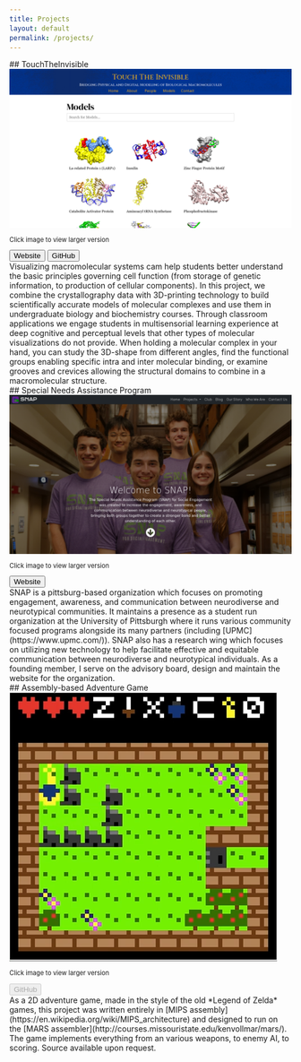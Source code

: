 ```yaml
---
title: Projects
layout: default
permalink: /projects/
---
```


<div class="row" markdown="1">
## TouchTheInvisible
  <div class="col-4 text-center">
    <a href="../assets/tti_screengrab.png">
      <img src="../assets/tti_screengrab.png" alt="Screenshot of Touch The Invisible's Website" class="w-100">
    </a>
    <p style="font-size: 80%" class="my-0">Click image to view larger version</p>
    <div class="btn-group flex-wrap my-3" role="group" aria-label="TTI-Links">
      <button type="button" class="btn btn-primary text-light" href="https://touchtheinvisible.com/">Website</button>
      <button type="button" class="btn btn-primary text-light" href="https://github.com/TouchTheInvisible/touchtheinvisible.github.io/">GitHub</button>
    </div>
  </div>
  <div class="col-8" markdown="1">
Visualizing macromolecular systems cam help students better understand the basic principles governing cell function (from storage of genetic information, to production of cellular components). In this project, we combine the crystallography data with 3D-printing technology to build scientifically accurate models of molecular complexes and use them in undergraduate biology and biochemistry courses. Through classroom applications we engage students in multisensorial learning experience at deep cognitive and perceptual levels that other types of molecular visualizations do not provide. When holding a molecular complex in your hand, you can study the 3D-shape from different angles, find the functional groups enabling specific intra and inter molecular binding, or examine grooves and crevices allowing the structural domains to combine in a macromolecular structure.
  </div>
</div>

<div class="row" markdown="1">
## Special Needs Assistance Program
  <div class="col-4 text-center">
    <a href="../assets/snap_screengrab.png">
      <img src="../assets/snap_screengrab.png" alt="Screenshot of SNAP's Website" class="w-100">
    </a>
    <p style="font-size: 80%" class="my-0">Click image to view larger version</p>
    <div class="btn-group flex-wrap my-3" role="group" aria-label="SNAP-Links">
      <button type="button" class="btn btn-primary text-light" href="https://snapfse.com/">Website</button>
    </div>
  </div>
  <div class="col-8" markdown="1">
SNAP is a pittsburg-based organization which focuses on promoting engagement, awareness, and communication between neurodiverse and neurotypical communities. It maintains a presence as a student run organization at the University of Pittsburgh where it runs various community focused programs alongside its many partners (including [UPMC](https://www.upmc.com/)). SNAP also has a research wing which focuses on utilizing new technology to help facilitate effective and equitable communication between neurodiverse and neurotypical individuals. As a founding member, I serve on the advisory board, design and maintain the website for the organization.
  </div>
</div>

<div class="row" markdown="1">
## Assembly-based Adventure Game
  <div class="col-4 text-center">
    <a href="../assets/adventure-game.png">
      <img src="../assets/adventure-game.png" alt="Screenshot the Adventure Game" class="w-100">
    </a>
    <p style="font-size: 80%" class="my-0">Click image to view larger version</p>
    <div class="btn-group flex-wrap my-3" role="group" aria-label="SNAP-Links">
      <button type="button disabled" class="btn btn-primary text-light" disabled href="#">GitHub</button>
    </div>
  </div>
  <div class="col-8" markdown="1">
As a 2D adventure game, made in the style of the old *Legend of Zelda* games, this project was written entirely in [MIPS assembly](https://en.wikipedia.org/wiki/MIPS_architecture) and designed to run on the [MARS assembler](http://courses.missouristate.edu/kenvollmar/mars/). The game implements everything from an various weapons, to enemy AI, to scoring. Source available upon request.<span class="endmark"></span>
  </div>
</div>
